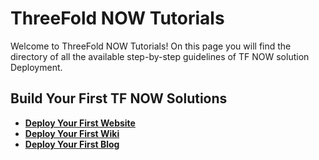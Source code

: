 # ThreeFold NOW Tutorials

Welcome to ThreeFold NOW Tutorials! On this page you will find the directory of all the available step-by-step guidelines of TF NOW solution Deployment.

## Build Your First TF NOW Solutions

- [__Deploy Your First Website__](cloud__website.md)
- [__Deploy Your First Wiki__](cloud__wiki.md)
- [__Deploy Your First Blog__](cloud__blog.md)